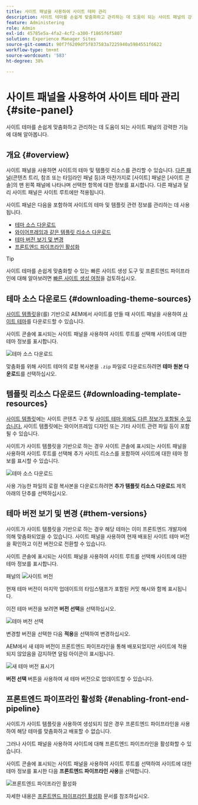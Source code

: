 ```yaml
---
title: 사이트 패널을 사용하여 사이트 테마 관리
description: 사이트 테마를 손쉽게 맞춤화하고 관리하는 데 도움이 되는 사이트 패널의 강력한 기능에 대해 알아봅니다.
feature: Administering
role: Admin
exl-id: 45785e5a-4fa2-4cf2-a300-f1865f6f5807
solution: Experience Manager Sites
source-git-commit: 90f7f6209df5f837583a7225940a5984551f6622
workflow-type: tm+mt
source-wordcount: '583'
ht-degree: 38%

---
```



# 사이트 패널을 사용하여 사이트 테마 관리 {#site-panel}

사이트 테마를 손쉽게 맞춤화하고 관리하는 데 도움이 되는 사이트 패널의 강력한 기능에 대해 알아봅니다.

## 개요 {#overview}

사이트 패널을 사용하면 사이트의 테마 및 템플릿 리소스를 관리할 수 있습니다. [다른 패널](/help/sites-cloud/authoring/sites-console/console-side-panel.md)(콘텐츠 트리, 참조 또는 타임라인 패널 등)과 마찬가지로 [사이트] 패널은 [사이트 콘솔]의 맨 왼쪽 패널에 나타나며 선택한 항목에 대한 정보를 표시합니다. 다른 패널과 달리 사이트 패널은 사이트 루트에만 적용됩니다.

사이트 패널은 다음을 포함하여 사이트의 테마 및 템플릿 관련 정보를 관리하는 데 사용됩니다.

* [테마 소스 다운로드](#downloading-theme-sources)
* [와이어프레임과 같은 템플릿 리소스 다운로드](#downloading-template-resources)
* [테마 버전 보기 및 변경](#theme-vrsions)
* [프론트엔드 파이프라인 활성화](#enabling-the-front-end-pipeline)

>[!TIP]
>
>사이트 테마를 손쉽게 맞춤화할 수 있는 빠른 사이트 생성 도구 및 프론트엔드 파이프라인에 대해 알아보려면 [빠른 사이트 생성 여정](/help/journey-sites/quick-site/overview.md)을 검토하십시오.

## 테마 소스 다운로드 {#downloading-theme-sources}

[사이트 템플릿](site-templates.md)을(를) 기반으로 AEM에서 사이트를 만들 때 사이트 패널을 사용하여 [사이트 테마](site-themes.md)를 다운로드할 수 있습니다.

사이트 콘솔에 표시되는 사이트 패널을 사용하여 사이트 루트를 선택해 사이트에 대한 테마 정보를 표시합니다.

![테마 소스 다운로드](/help/sites-cloud/administering/assets/download-theme-wireframe.png)

맞춤화를 위해 사이트 테마의 로컬 복사본을 `.zip` 파일로 다운로드하려면 **테마 원본 다운로드**&#x200B;를 선택하십시오.

## 템플릿 리소스 다운로드 {#downloading-template-resources}

[사이트 템플릿](site-templates.md)에는 사이트 콘텐츠 구조 및 [사이트 테마 외에도 다른 정보가 포함될 수 있습니다.](site-themes.md) 사이트 템플릿에는 와이어프레임 디자인 또는 기타 사이트 관련 파일 등이 포함될 수 있습니다.

사이트가 사이트 템플릿을 기반으로 하는 경우 사이트 콘솔에 표시되는 사이트 패널을 사용하여 사이트 루트를 선택해 추가 사이트 리소스를 포함하여 사이트에 대한 테마 정보를 표시할 수 있습니다.

![테마 소스 다운로드](/help/sites-cloud/administering/assets/download-theme-wireframe.png)

사용 가능한 파일의 로컬 복사본을 다운로드하려면 **추가 템플릿 리소스 다운로드** 제목 아래의 단추를 선택하십시오.

## 테마 버전 보기 및 변경 {#them-versions}

사이트가 사이트 템플릿을 기반으로 하는 경우 해당 테마는 이미 프론트엔드 개발자에 의해 맞춤화되었을 수 있습니다. 사이트 패널을 사용하여 현재 배포된 사이트 테마 버전을 확인하고 이전 버전으로 전환할 수 있습니다.

사이트 콘솔에 표시되는 사이트 패널을 사용하여 사이트 루트를 선택해 사이트에 대한 테마 정보를 표시합니다.

패널의 ![사이트 버전](/help/sites-cloud/administering/assets/theme-versions.png)

현재 테마 버전이 마지막 업데이트의 타임스탬프가 포함된 커밋 해시와 함께 표시됩니다.

이전 테마 버전을 보려면 **버전 선택**&#x200B;을 선택하십시오.

![테마 버전 선택](/help/sites-cloud/administering/assets/select-theme-versions.png)

변경할 버전을 선택한 다음 **적용**&#x200B;을 선택하여 변경하십시오.

AEM에서 새 테마 버전이 프론트엔드 파이프라인을 통해 배포되었지만 사이트에 적용되지 않았음을 감지하면 알림 아이콘이 표시됩니다.

![새 테마 버전 표시기](/help/sites-cloud/administering/assets/new-theme-version.png)

**버전 선택** 버튼을 사용하여 새 테마 버전으로 업데이트할 수 있습니다.

## 프론트엔드 파이프라인 활성화 {#enabling-front-end-pipeline}

사이트가 사이트 템플릿을 사용하여 생성되지 않은 경우 프론트엔드 파이프라인을 사용하여 해당 테마를 맞춤화하고 배포할 수 없습니다.

그러나 사이트 패널을 사용하여 사이트에 대해 프론트엔드 파이프라인을 활성화할 수 있습니다.

사이트 콘솔에 표시되는 사이트 패널을 사용하여 사이트 루트를 선택하여 사이트에 대한 테마 정보를 표시한 다음 **프론트엔드 파이프라인 사용**&#x200B;을 선택합니다.

![프론트엔드 파이프라인 활성화](/help/sites-cloud/administering/assets/enable-fep.png)

자세한 내용은 [프론트엔드 파이프라인 활성화](enable-front-end-pipeline.md) 문서를 참조하십시오.
